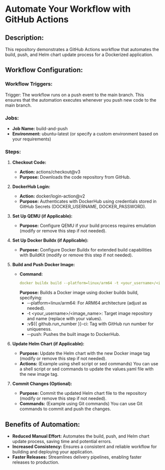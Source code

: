 # Automate Your Workflow with GitHub Actions

## Description:

This repository demonstrates a GitHub Actions workflow that automates the build, push, and Helm chart update process for a Dockerized application.

## Workflow Configuration:

### Workflow Triggers:

Trigger: The workflow runs on a push event to the main branch. This ensures that the automation executes whenever you push new code to the main branch.

### Jobs:

- **Job Name:** build-and-push
- **Environment:** ubuntu-latest (or specify a custom environment based on your requirements)

### Steps:

1. **Checkout Code:**
   - **Action:** actions/checkout@v3
   - **Purpose:** Downloads the code repository from GitHub.

2. **DockerHub Login:**
   - **Action:** docker/login-action@v2
   - **Purpose:** Authenticates with DockerHub using credentials stored in GitHub Secrets (DOCKER_USERNAME, DOCKER_PASSWORD).

3. **Set Up QEMU (if Applicable):**
   - **Purpose:** Configure QEMU if your build process requires emulation (modify or remove this step if not needed).

4. **Set Up Docker Buildx (if Applicable):**
   - **Purpose:** Configure Docker Buildx for extended build capabilities with BuildKit (modify or remove this step if not needed).

5. **Build and Push Docker Image:**
   - **Command:**
     ```yaml
     docker buildx build --platform=linux/arm64 -t <your_username>/<image_name>:v${{ github.run_number }}-ci --push
     ```
     **Purpose:** Builds a Docker image using docker buildx build, specifying:
     - --platform=linux/arm64: For ARM64 architecture (adjust as needed).
     - -t <your_username>/<image_name>: Target image repository and name (replace with your values).
     - :v${{ github.run_number }}-ci: Tag with GitHub run number for uniqueness.
     - --push: Pushes the built image to DockerHub.

6. **Update Helm Chart (if Applicable):**
   - **Purpose:** Update the Helm chart with the new Docker image tag (modify or remove this step if not needed).
   - **Actions:** (Example using shell script or sed commands)
     You can use a shell script or sed commands to update the values.yaml file with the new image tag.

7. **Commit Changes (Optional):**
   - **Purpose:** Commit the updated Helm chart file to the repository (modify or remove this step if not needed).
   - **Commands:** (Example using Git commands)
     You can use Git commands to commit and push the changes.

## Benefits of Automation:

- **Reduced Manual Effort:** Automates the build, push, and Helm chart update process, saving time and potential errors.
- **Increased Consistency:** Ensures a consistent and reliable workflow for building and deploying your application.
- **Faster Releases:** Streamlines delivery pipelines, enabling faster releases to production.
